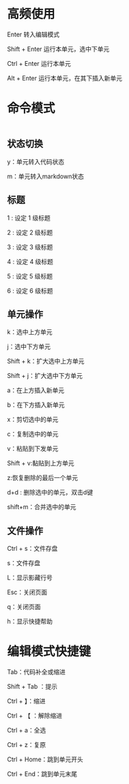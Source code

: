 # 高频使用

Enter                         转入编辑模式

Shift + Enter                    运行本单元，选中下单元

Ctrl + Enter                     运行本单元

Alt + Enter                      运行本单元，在其下插入新单元

# 命令模式

```python

```

## 状态切换

y：单元转入代码状态

m：单元转入markdown状态

## 标题

1 : 设定 1 级标题

2 : 设定 2 级标题

3 : 设定 3 级标题

4 : 设定 4 级标题

5 : 设定 5 级标题

6 : 设定 6 级标题

## 单元操作

k：选中上方单元

j：选中下方单元

Shift + k：扩大选中上方单元

Shift + j：扩大选中下方单元

a：在上方插入新单元

b：在下方插入新单元

x：剪切选中的单元

c：复制选中的单元

v：粘贴到下发单元

Shift + v:黏贴到上方单元

z:恢复删除的最后一个单元

d+d : 删除选中的单元，双击d键

shift+m：合并选中的单元

## 文件操作

Ctrl + s：文件存盘

s：文件存盘

L：显示影藏行号

Esc：关闭页面

q：关闭页面

h：显示快捷帮助

# 编辑模式快捷键

Tab：代码补全或缩进

Shift + Tab ：提示

Ctrl + 】：缩进

Ctrl + 【 ：解除缩进

Ctrl + a：全选

Ctrl + z：复原

Ctrl + Home：跳到单元开头

Ctrl + End：跳到单元末尾
